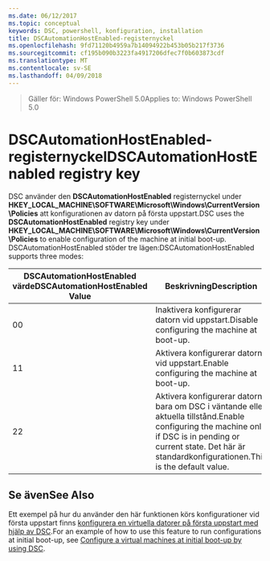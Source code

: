 ```yaml
---
ms.date: 06/12/2017
ms.topic: conceptual
keywords: DSC, powershell, konfiguration, installation
title: DSCAutomationHostEnabled-registernyckel
ms.openlocfilehash: 9fd71120b4959a7b14094922b453b05b217f3736
ms.sourcegitcommit: cf195b090b3223fa4917206dfec7f0b603873cdf
ms.translationtype: MT
ms.contentlocale: sv-SE
ms.lasthandoff: 04/09/2018
---
```

><span data-ttu-id="24e18-103">Gäller för: Windows PowerShell 5.0</span><span class="sxs-lookup"><span data-stu-id="24e18-103">Applies to: Windows PowerShell 5.0</span></span>

# <a name="dscautomationhostenabled-registry-key"></a><span data-ttu-id="24e18-104">DSCAutomationHostEnabled-registernyckel</span><span class="sxs-lookup"><span data-stu-id="24e18-104">DSCAutomationHostEnabled registry key</span></span>

<span data-ttu-id="24e18-105">DSC använder den **DSCAutomationHostEnabled** registernyckel under **HKEY_LOCAL_MACHINE\SOFTWARE\Microsoft\Windows\CurrentVersion\Policies** att konfigurationen av datorn på första uppstart.</span><span class="sxs-lookup"><span data-stu-id="24e18-105">DSC uses the **DSCAutomationHostEnabled** registry key under **HKEY_LOCAL_MACHINE\SOFTWARE\Microsoft\Windows\CurrentVersion\Policies** to enable configuration of the machine at initial boot-up.</span></span>
<span data-ttu-id="24e18-106">DSCAutomationHostEnabled stöder tre lägen:</span><span class="sxs-lookup"><span data-stu-id="24e18-106">DSCAutomationHostEnabled supports three modes:</span></span>

|  <span data-ttu-id="24e18-107">DSCAutomationHostEnabled värde</span><span class="sxs-lookup"><span data-stu-id="24e18-107">DSCAutomationHostEnabled Value</span></span>  |  <span data-ttu-id="24e18-108">Beskrivning</span><span class="sxs-lookup"><span data-stu-id="24e18-108">Description</span></span>   |
|---|---|
<span data-ttu-id="24e18-109">0</span><span class="sxs-lookup"><span data-stu-id="24e18-109">0</span></span> | <span data-ttu-id="24e18-110">Inaktivera konfigurerar datorn vid uppstart.</span><span class="sxs-lookup"><span data-stu-id="24e18-110">Disable configuring the machine at boot-up.</span></span> |
<span data-ttu-id="24e18-111">1</span><span class="sxs-lookup"><span data-stu-id="24e18-111">1</span></span> | <span data-ttu-id="24e18-112">Aktivera konfigurerar datorn vid uppstart.</span><span class="sxs-lookup"><span data-stu-id="24e18-112">Enable configuring the machine at boot-up.</span></span> |
<span data-ttu-id="24e18-113">2</span><span class="sxs-lookup"><span data-stu-id="24e18-113">2</span></span> | <span data-ttu-id="24e18-114">Aktivera konfigurerar datorn bara om DSC i väntande eller aktuella tillstånd.</span><span class="sxs-lookup"><span data-stu-id="24e18-114">Enable configuring the machine only if DSC is in pending or current state.</span></span> <span data-ttu-id="24e18-115">Det här är standardkonfigurationen.</span><span class="sxs-lookup"><span data-stu-id="24e18-115">This is the default value.</span></span> |

## <a name="see-also"></a><span data-ttu-id="24e18-116">Se även</span><span class="sxs-lookup"><span data-stu-id="24e18-116">See Also</span></span>

<span data-ttu-id="24e18-117">Ett exempel på hur du använder den här funktionen körs konfigurationer vid första uppstart finns [konfigurera en virtuella datorer på första uppstart med hjälp av DSC](bootstrapDsc.md).</span><span class="sxs-lookup"><span data-stu-id="24e18-117">For an example of how to use this feature to run configurations at initial boot-up, see [Configure a virtual machines at initial boot-up by using DSC](bootstrapDsc.md).</span></span>